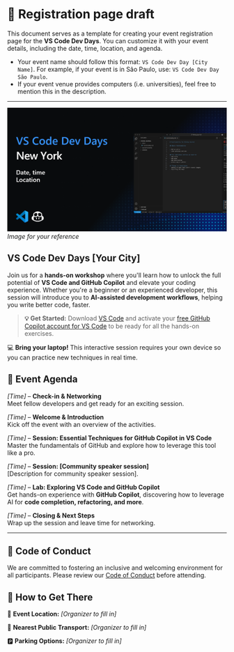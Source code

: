 # 📝 Registration page draft

This document serves as a template for creating your event registration page for the **VS Code Dev Days**. You can customize it with your event details, including the date, time, location, and agenda.

- Your event name should follow this format: `VS Code Dev Day [City Name]`. For example, if your event is in São Paulo, use: `VS Code Dev Day São Paulo`.
- If your event venue provides computers (i.e. universities), feel free to mention this in the description.

---

![Promotional graphic for "VS Code Dev Days" in New York, featuring placeholder text for date, time, and location. On the right, there's a screenshot of Visual Studio Code with a markdown file titled "functionsJournal.md" open. Visual Studio Code and GitHub logos appear in the bottom left corner.](../assets/sample-event-cover-01.png)
*Image for your reference*

## **VS Code Dev Days [Your City]**  

Join us for a **hands-on workshop** where you'll learn how to unlock the full potential of **VS Code and GitHub Copilot** and elevate your coding experience. Whether you're a beginner or an experienced developer, this session will introduce you to **AI-assisted development workflows**, helping you write better code, faster.  

> **💡 Get Started:** Download [VS Code](https://code.visualstudio.com/) and activate your [free GitHub Copilot account for VS Code](https://aka.ms/Copilot-Free/y) to be ready for all the hands-on exercises.

💻 **Bring your laptop!** This interactive session requires your own device so you can practice new techniques in real time.

## 📅 Event Agenda  

*[Time]* – **Check-in & Networking**  
Meet fellow developers and get ready for an exciting session.  

*[Time]* – **Welcome & Introduction**  
Kick off the event with an overview of the activities.

*[Time]* – **Session: Essential Techniques for GitHub Copilot in VS Code**  
Master the fundamentals of GitHub and explore how to leverage this tool like a pro.  

*[Time]* – **Session: [Community speaker session]**  
[Description for community speaker session].  

*[Time]* – **Lab: Exploring VS Code and GitHub Copilot**  
Get hands-on experience with **GitHub Copilot**, discovering how to leverage AI for **code completion, refactoring, and more**.  

*[Time]* – **Closing & Next Steps**  
Wrap up the session and leave time for networking.  

---
## 📜 Code of Conduct

We are committed to fostering an inclusive and welcoming environment for all participants. Please review our [Code of Conduct](#) before attending.  

## 📍 How to Get There

📌 **Event Location:** _[Organizer to fill in]_

🚉 **Nearest Public Transport:** _[Organizer to fill in]_

🅿️ **Parking Options:** _[Organizer to fill in]_
